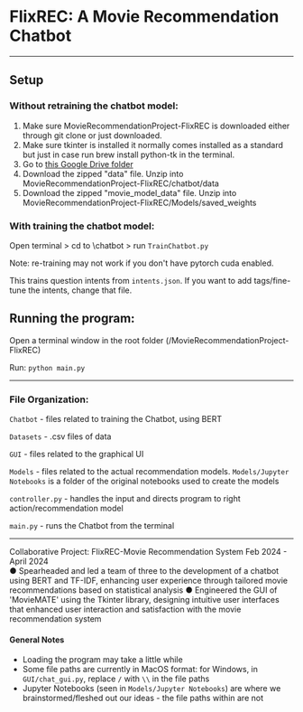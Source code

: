 
# FlixREC: A Movie Recommendation Chatbot
---

## Setup 
### Without retraining the chatbot model: 
1. Make sure MovieRecommendationProject-FlixREC is downloaded either through git clone or just downloaded.
2. Make sure tkinter is installed it normally comes installed as a standard but just in case run brew install python-tk in the terminal.
3. Go to [this Google Drive folder](https://drive.google.com/drive/folders/114bY8i-pJH59j-rHaaZ6ZdVGhBz0KXaY?usp=sharing)
4. Download the zipped "data" file. Unzip into MovieRecommendationProject-FlixREC/chatbot/data 
5. Download the zipped "movie_model_data" file. Unzip into MovieRecommendationProject-FlixREC/Models/saved_weights 

### With training the chatbot model: 
Open terminal > cd to \chatbot > run `TrainChatbot.py` 

Note: re-training may not work if you don't have pytorch cuda enabled. 

This trains question intents from `intents.json`. If you want to add tags/fine-tune the intents, change that file. 

## Running the program: 
Open a terminal window in the root folder (/MovieRecommendationProject-FlixREC) 

Run: `python main.py`

---

### File Organization:
`Chatbot` - files related to training the Chatbot, using BERT

`Datasets` - .csv files of data

`GUI` - files related to the graphical UI

`Models` - files related to the actual recommendation models. `Models/Jupyter Notebooks` is a folder of the original notebooks used to create the models

`controller.py` - handles the input and directs program to right action/recommendation model

`main.py` - runs the Chatbot from the terminal


---
Collaborative Project:
FlixREC-Movie Recommendation System					                                    Feb 2024 - April 2024      
      ● Spearheaded and led a team of three to  the development of a chatbot using BERT and TF-IDF, enhancing user experience 
         through tailored movie recommendations based on statistical analysis
      ● Engineered the GUI of 'MovieMATE' using the Tkinter library, designing intuitive user interfaces that enhanced user interaction
         and satisfaction with the movie recommendation system

#### General Notes 
* Loading the program may take a little while
* Some file paths are currently in MacOS format: for Windows, in `GUI/chat_gui.py`, replace `/` with `\\` in the file paths
* Jupyter Notebooks (seen in `Models/Jupyter Notebooks`) are where we brainstormed/fleshed out our ideas - the file paths within are not 
